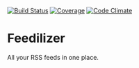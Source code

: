 [![Build Status](http://allthebadges.io/zachjyoung/feedilizer/travis.png)](http://allthebadges.io/zachjyoung/feedilizer/travis)
[![Coverage](http://allthebadges.io/zachjyoung/feedilizer/coveralls.png)](http://allthebadges.io/zachjyoung/feedilizer/coveralls)
[![Code Climate](http://allthebadges.io/zachjyoung/feedilizer/code_climate.png)](http://allthebadges.io/zachjyoung/feedilizer/code_climate)

# Feedilizer

All your RSS feeds in one place.
